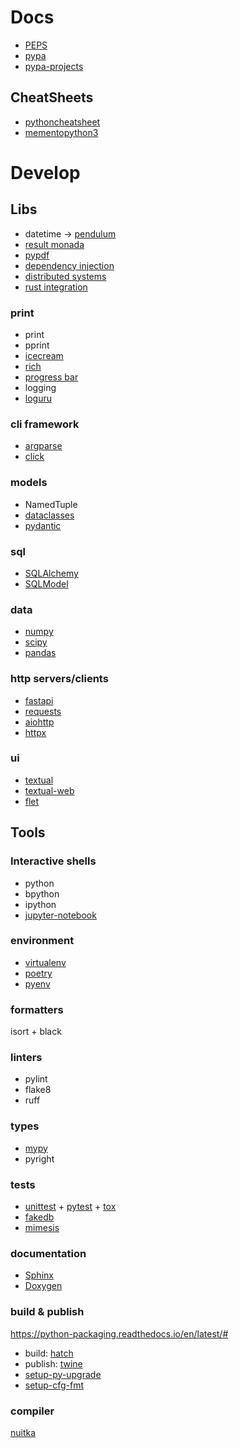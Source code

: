 # Docs
- [PEPS](https://peps.python.org/)
- [pypa](https://www.pypa.io/en/latest/)
- [pypa-projects](https://packaging.python.org/en/latest/key_projects/#pypa-projects)

## CheatSheets
- [pythoncheatsheet](https://www.pythoncheatsheet.org/)
- [mementopython3](https://perso.limsi.fr/pointal/_media/python:cours:mementopython3-english.pdf)

# Develop

## Libs

- datetime -> [pendulum](https://pendulum.eustace.io/)
- [result monada](https://github.com/rustedpy/result)
- [pypdf](https://pypdf2.readthedocs.io/en/3.0.0/)
- [dependency injection](https://github.com/sfermigier/awesome-dependency-injection-in-python)
- [distributed systems](https://github.com/bakwc/PySyncObj)
- [rust integration](https://github.com/PyO3/maturin)

### print
- print
- pprint
- [icecream](https://github.com/gruns/icecream)
- [rich](https://github.com/Textualize/rich)
- [progress bar](https://github.com/tqdm/tqdm)
- logging
- [loguru](https://github.com/Delgan/loguru)

### cli framework
- [argparse](https://docs.python.org/3/library/argparse.html)
- [click](https://palletsprojects.com/p/click/)

### models
- NamedTuple
- [dataclasses](https://docs.python.org/3/library/dataclasses.html)
- [pydantic](https://docs.pydantic.dev/latest/)

### sql
- [SQLAlchemy](https://www.sqlalchemy.org/)
- [SQLModel](https://sqlmodel.tiangolo.com/)

### data
- [numpy](https://numpy.org/)
- [scipy](https://scipy.org/)
- [pandas](https://pandas.pydata.org/)

### http servers/clients
- [fastapi](https://fastapi.tiangolo.com/)
- [requests](https://requests.readthedocs.io/en/latest/)
- [aiohttp](https://docs.aiohttp.org/en/stable/)
- [httpx](https://www.python-httpx.org/)

### ui
- [textual](https://github.com/Textualize/textual)
- [textual-web](https://github.com/Textualize/textual-web)
- [flet](https://github.com/flet-dev/flet)

## Tools

### Interactive shells
- python
- bpython
- ipython
- [jupyter-notebook](https://jupyter.org/)

### environment
- [virtualenv](https://virtualenv.pypa.io/en/latest/)
- [poetry](https://python-poetry.org/)
- [pyenv](https://github.com/pyenv/pyenv)

### formatters
isort + black

### linters
- pylint
- flake8
- ruff

### types
- [mypy](https://mypy.readthedocs.io/en/stable/)
- pyright

### tests
- [unittest](https://docs.python.org/3/library/unittest.html) + [pytest](https://docs.pytest.org/en/7.2.x/contents.html) + [tox](https://tox.wiki/en/latest/)
- [fakedb](https://github.com/emirozer/fake2db)
- [mimesis](https://github.com/lk-geimfari/mimesis)

### documentation
- [Sphinx](https://www.sphinx-doc.org/en/master/)
- [Doxygen](https://www.doxygen.nl/manual/docblocks.html)

### build & publish
https://python-packaging.readthedocs.io/en/latest/#

- build: [hatch](https://github.com/pypa/hatch)
- publish: [twine](https://twine.readthedocs.io/en/stable/)
- [setup-py-upgrade](https://github.com/asottile/setup-py-upgrade)
- [setup-cfg-fmt](https://github.com/asottile/setup-cfg-fmt)

### compiler
[nuitka](https://nuitka.net/)
